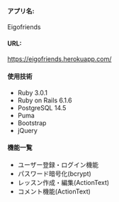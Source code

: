 #### アプリ名:
Eigofriends

#### URL:
https://eigofriends.herokuapp.com/

#### 使用技術
- Ruby 3.0.1
- Ruby on Rails 6.1.6
- PostgreSQL 14.5
- Puma
- Bootstrap
- jQuery

#### 機能一覧
- ユーザー登録・ログイン機能
- パスワード暗号化(bcrypt)
- レッスン作成・編集(ActionText)
- コメント機能(ActionText)

